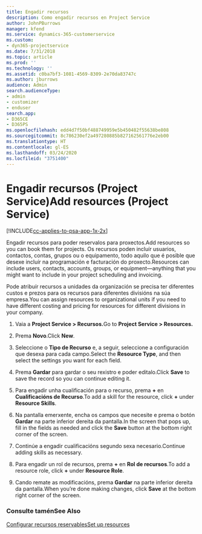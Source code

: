 ```yaml
---
title: Engadir recursos
description: Como engadir recursos en Project Service
author: JohnPBurrows
manager: kfend
ms.service: dynamics-365-customerservice
ms.custom:
- dyn365-projectservice
ms.date: 7/31/2018
ms.topic: article
ms.prod: ''
ms.technology: ''
ms.assetid: c0ba7bf3-1081-4569-8309-2e70da83747c
ms.author: jburrows
audience: Admin
search.audienceType:
- admin
- customizer
- enduser
search.app:
- D365CE
- D365PS
ms.openlocfilehash: edd4d7f50bf488749959e5b450482f55638be808
ms.sourcegitcommit: 8c786230ef2a497280885b827162561776e2eb00
ms.translationtype: HT
ms.contentlocale: gl-ES
ms.lasthandoff: 03/24/2020
ms.locfileid: "3751400"
---
```

# <a name="add-resources-project-service"></a><span data-ttu-id="6441f-103">Engadir recursos (Project Service)</span><span class="sxs-lookup"><span data-stu-id="6441f-103">Add resources (Project Service)</span></span>

[!INCLUDE[cc-applies-to-psa-app-1x-2x](../includes/cc-applies-to-psa-app-1x-2x.md)]

<span data-ttu-id="6441f-104">Engadir recursos para poder reservalos para proxectos.</span><span class="sxs-lookup"><span data-stu-id="6441f-104">Add resources so you can book them for projects.</span></span> <span data-ttu-id="6441f-105">Os recursos poden incluír usuarios, contactos, contas, grupos ou o equipamento, todo aquilo que é posible que desexe incluír na programación e facturación do proxecto.</span><span class="sxs-lookup"><span data-stu-id="6441f-105">Resources can include users, contacts, accounts, groups, or equipment—anything that you might want to include in your project scheduling and invoicing.</span></span>  
  
<span data-ttu-id="6441f-106">Pode atribuír recursos a unidades da organización se precisa ter diferentes custos e prezos para os recursos para diferentes divisións na súa empresa.</span><span class="sxs-lookup"><span data-stu-id="6441f-106">You can assign resources to organizational units if you need to have different costing and pricing for resources for different divisions in your company.</span></span>  
  
1.  <span data-ttu-id="6441f-107">Vaia a **Project Service > Recursos.**</span><span class="sxs-lookup"><span data-stu-id="6441f-107">Go to **Project Service > Resources.**</span></span>  
  
2.  <span data-ttu-id="6441f-108">Prema **Novo**.</span><span class="sxs-lookup"><span data-stu-id="6441f-108">Click **New**.</span></span>  
  
3.  <span data-ttu-id="6441f-109">Seleccione o **Tipo de Recurso** e, a seguir, seleccione a configuración que desexa para cada campo.</span><span class="sxs-lookup"><span data-stu-id="6441f-109">Select the **Resource Type**, and then select the settings you want for each field.</span></span>  
  
4.  <span data-ttu-id="6441f-110">Prema **Gardar** para gardar o seu rexistro e poder editalo.</span><span class="sxs-lookup"><span data-stu-id="6441f-110">Click **Save** to save the record so you can continue editing it.</span></span>  
  
5.  <span data-ttu-id="6441f-111">Para engadir unha cualificación para o recurso, prema **+** en **Cualificacións de Recurso**.</span><span class="sxs-lookup"><span data-stu-id="6441f-111">To add a skill for the resource, click **+** under **Resource Skills**.</span></span>  
  
6.  <span data-ttu-id="6441f-112">Na pantalla emerxente, encha os campos que necesite e prema o botón **Gardar** na parte inferior dereita da pantalla.</span><span class="sxs-lookup"><span data-stu-id="6441f-112">In the screen that pops up, fill in the fields as needed and click the **Save** button at the bottom right corner of the screen.</span></span>  
  
7.  <span data-ttu-id="6441f-113">Continúe a engadir cualificacións segundo sexa necesario.</span><span class="sxs-lookup"><span data-stu-id="6441f-113">Continue adding skills as necessary.</span></span>  
  
8.  <span data-ttu-id="6441f-114">Para engadir un rol de recursos, prema **+** en **Rol de recursos**.</span><span class="sxs-lookup"><span data-stu-id="6441f-114">To add a resource role, click **+** under **Resource Role**.</span></span>  
  
9. <span data-ttu-id="6441f-115">Cando remate as modificacións, prema **Gardar** na parte inferior dereita da pantalla.</span><span class="sxs-lookup"><span data-stu-id="6441f-115">When you’re done making changes, click **Save** at the bottom right corner of the screen.</span></span>  
  
### <a name="see-also"></a><span data-ttu-id="6441f-116">Consulte tamén</span><span class="sxs-lookup"><span data-stu-id="6441f-116">See Also</span></span>  
 [<span data-ttu-id="6441f-117">Configurar recursos reservables</span><span class="sxs-lookup"><span data-stu-id="6441f-117">Set up resources</span></span>](../project-service/set-up-resources.md)
